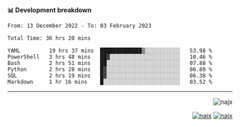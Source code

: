<b>📊 Development breakdown</b>
<!--START_SECTION:waka-->

```text
From: 13 December 2022 - To: 03 February 2023

Total Time: 36 hrs 20 mins

YAML         19 hrs 37 mins  █████████████▒░░░░░░░░░░░   53.98 %
PowerShell   3 hrs 48 mins   ██▓░░░░░░░░░░░░░░░░░░░░░░   10.46 %
Bash         2 hrs 51 mins   ██░░░░░░░░░░░░░░░░░░░░░░░   07.88 %
Python       2 hrs 28 mins   █▓░░░░░░░░░░░░░░░░░░░░░░░   06.80 %
SQL          2 hrs 19 mins   █▓░░░░░░░░░░░░░░░░░░░░░░░   06.38 %
Markdown     1 hr 16 mins    █░░░░░░░░░░░░░░░░░░░░░░░░   03.52 %
```

<!--END_SECTION:waka-->
-----
<p align="right">
  <img src="https://komarev.com/ghpvc/?username=najx&label=GitHub%20Profile%20Views&color=yellow&style=flat" alt="najx" />
</p align="center">
<p align="right">
  <a href="https://www.linkedin.com/in/abdx"><img src="https://img.shields.io/badge/LinkedIn--_.svg?style=social&logo=linkedin" alt="najx"></a>
  <a href="https://stackoverflow.com/users/19588110/najim-abdelmoula"><img src="https://img.shields.io/badge/Stack Overflow--_.svg?style=social&logo=stackoverflow" alt="najx"></a>
</p align="center">
